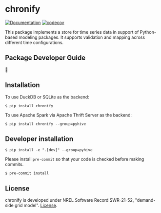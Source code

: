 # chronify

[![Documentation](https://img.shields.io/badge/docs-ready-blue.svg)](https://nrel.github.io/chronify)
[![codecov](https://codecov.io/gh/nrel/chronify/graph/badge.svg?token=WIY2KAOX63)](https://codecov.io/gh/nrel/chronify)


This package implements a store for time series data in support of Python-based
modeling packages. It supports validation and mapping across different time configurations.

## Package Developer Guide
🚧

## Installation
To use DuckDB or SQLite as the backend:
```
$ pip install chronify
```

To use Apache Spark via Apache Thrift Server as the backend:
```
$ pip install chronify --group=pyhive
```

## Developer installation
```
$ pip install -e ".[dev]" --group=pyhive
```

Please install `pre-commit` so that your code is checked before making commits.
```
$ pre-commit install
```

## License
chronify is developed under NREL Software Record SWR-21-52, "demand-side grid model".
[License](https://github.com/NREL/chronify/blob/main/LICENSE).

